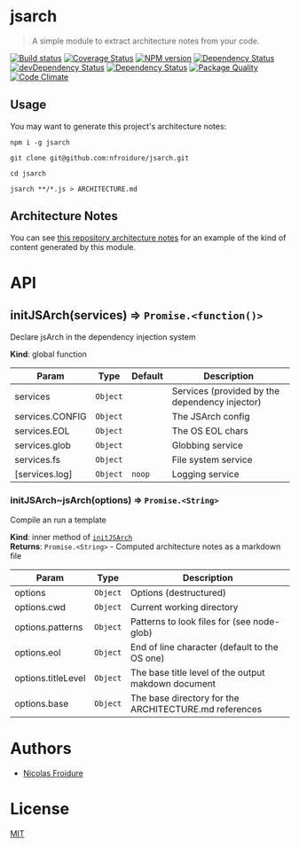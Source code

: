 [//]: # ( )
[//]: # (This file is automatically generated by a `metapak`)
[//]: # (module. Do not change it  except between the)
[//]: # (`content:start/end` flags, your changes would)
[//]: # (be overridden.)
[//]: # ( )
# jsarch
> A simple module to extract architecture notes from your code.

[![Build status](https://secure.travis-ci.org/nfroidure/jsarch.svg)](https://travis-ci.org/nfroidure/jsarch)
[![Coverage Status](https://coveralls.io/repos/nfroidure/jsarch/badge.svg?branch=master)](https://coveralls.io/r/nfroidure/jsarch?branch=master)
[![NPM version](https://badge.fury.io/js/jsarch.svg)](https://npmjs.org/package/jsarch)
[![Dependency Status](https://david-dm.org/nfroidure/jsarch.svg)](https://david-dm.org/nfroidure/jsarch)
[![devDependency Status](https://david-dm.org/nfroidure/jsarch/dev-status.svg)](https://david-dm.org/nfroidure/jsarch#info=devDependencies)
[![Dependency Status](https://dependencyci.com/github/nfroidure/jsarch/badge)](https://dependencyci.com/github/nfroidure/jsarch)
[![Package Quality](http://npm.packagequality.com/shield/jsarch.svg)](http://packagequality.com/#?package=jsarch)
[![Code Climate](https://codeclimate.com/github/nfroidure/jsarch.svg)](https://codeclimate.com/github/nfroidure/jsarch)


[//]: # (::contents:start)

## Usage

You may want to generate this project's architecture notes:

```
npm i -g jsarch

git clone git@github.com:nfroidure/jsarch.git

cd jsarch

jsarch **/*.js > ARCHITECTURE.md

```

## Architecture Notes

You can see [this repository architecture notes](./ARCHITECTURE.md) for an
 example of the kind of content generated by this module.


[//]: # (::contents:end)

# API
<a name="initJSArch"></a>

## initJSArch(services) ⇒ <code>Promise.&lt;function()&gt;</code>
Declare jsArch in the dependency injection system

**Kind**: global function  

| Param | Type | Default | Description |
| --- | --- | --- | --- |
| services | <code>Object</code> |  | Services (provided by the dependency injector) |
| services.CONFIG | <code>Object</code> |  | The JSArch config |
| services.EOL | <code>Object</code> |  | The OS EOL chars |
| services.glob | <code>Object</code> |  | Globbing service |
| services.fs | <code>Object</code> |  | File system service |
| [services.log] | <code>Object</code> | <code>noop</code> | Logging service |

<a name="initJSArch..jsArch"></a>

### initJSArch~jsArch(options) ⇒ <code>Promise.&lt;String&gt;</code>
Compile an run a template

**Kind**: inner method of [<code>initJSArch</code>](#initJSArch)  
**Returns**: <code>Promise.&lt;String&gt;</code> - Computed architecture notes as a markdown file  

| Param | Type | Description |
| --- | --- | --- |
| options | <code>Object</code> | Options (destructured) |
| options.cwd | <code>Object</code> | Current working directory |
| options.patterns | <code>Object</code> | Patterns to look files for (see node-glob) |
| options.eol | <code>Object</code> | End of line character (default to the OS one) |
| options.titleLevel | <code>Object</code> | The base title level of the output makdown document |
| options.base | <code>Object</code> | The base directory for the ARCHITECTURE.md references |


# Authors
- [Nicolas Froidure](http://insertafter.com/en/index.html)

# License
[MIT](https://github.com/nfroidure/jsarch/blob/master/LICENSE)
